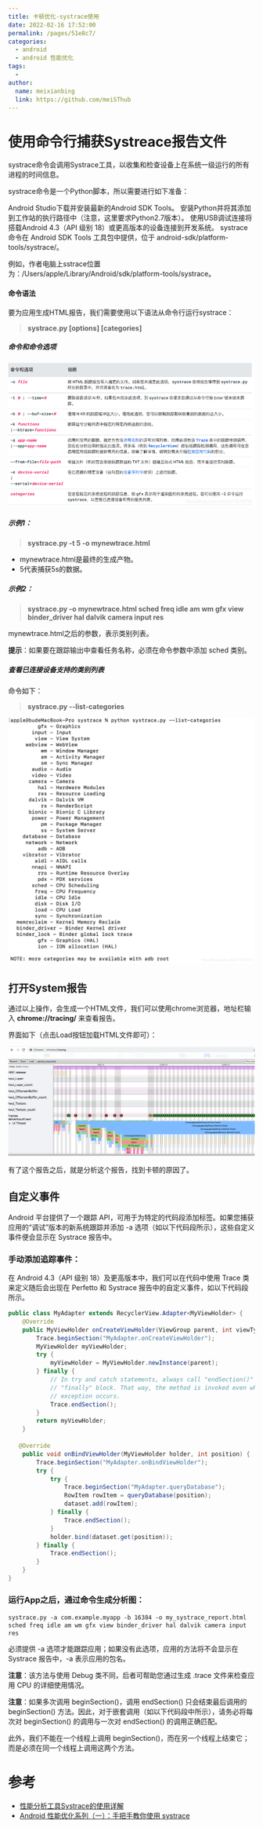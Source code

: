 ```yaml
---
title: 卡顿优化-systrace使用
date: 2022-02-16 17:52:00
permalink: /pages/51e8c7/
categories:
  - android
  - android 性能优化
tags:
  - 
author: 
  name: meixianbing
  link: https://github.com/meiSThub
---
```

# 使用命令行捕获Systreace报告文件

systrace命令会调用Systrace工具，以收集和检查设备上在系统一级运行的所有进程的时间信息。

systrace命令是一个Python脚本，所以需要进行如下准备：

Android Studio下载并安装最新的Android SDK Tools。
安装Python并将其添加到工作站的执行路径中（注意，这里要求Python2.7版本）。
使用USB调试连接将搭载Android 4.3（API 级别 18）或更高版本的设备连接到开发系统。
systrace 命令在 Android SDK Tools 工具包中提供，位于 android-sdk/platform-tools/systrace/。

例如，作者电脑上sstrace位置为：/Users/apple/Library/Android/sdk/platform-tools/systrace。

#### 命令语法

要为应用生成HTML报告，我们需要使用以下语法从命令行运行systrace：

> **systrace.py [options] [categories]**

##### 命令和命令选项

![企业微信截图_3cd3addf-3821-4c19-8728-5ada3d61b5de](https://raw.githubusercontent.com/meiSThub/BlogImage/master/2022/企业微信截图_3cd3addf-3821-4c19-8728-5ada3d61b5de.png)

##### 示例1：

> **systrace.py -t 5 -o mynewtrace.html**

* mynewtrace.html是最终的生成产物。
* 5代表捕获5s的数据。

##### 示例2：

> **systrace.py -o mynewtrace.html sched freq idle am wm gfx view binder_driver hal dalvik camera input res**

mynewtrace.html之后的参数，表示类别列表。

**提示**：如果要在跟踪输出中查看任务名称，必须在命令参数中添加 sched 类别。

##### 查看已连接设备支持的类别列表

命令如下：

> **systrace.py --list-categories**

![企业微信截图_5a269e82-b133-46b6-b496-14a29fe28094](https://raw.githubusercontent.com/meiSThub/BlogImage/master/2022/企业微信截图_5a269e82-b133-46b6-b496-14a29fe28094.png)

## 打开System报告

通过以上操作，会生成一个HTML文件，我们可以使用chrome浏览器，地址栏输入 **chrome://tracing/** 来查看报告。

界面如下（点击Load按钮加载HTML文件即可）：

![image-20220222092526749](https://raw.githubusercontent.com/meiSThub/BlogImage/master/2022/image-20220222092526749.png)

有了这个报告之后，就是分析这个报告，找到卡顿的原因了。

## 自定义事件

Android 平台提供了一个跟踪 API，可用于为特定的代码段添加标签。如果您捕获应用的“调试”版本的新系统跟踪并添加 -a 选项（如以下代码段所示），这些自定义事件便会显示在 Systrace 报告中。

### 手动添加追踪事件：

在 Android 4.3（API 级别 18）及更高版本中，我们可以在代码中使用 Trace 类来定义随后会出现在 Perfetto 和 Systrace 报告中的自定义事件，如以下代码段所示。

```java
public class MyAdapter extends RecyclerView.Adapter<MyViewHolder> {
    @Override
    public MyViewHolder onCreateViewHolder(ViewGroup parent, int viewType) {
        Trace.beginSection("MyAdapter.onCreateViewHolder");
        MyViewHolder myViewHolder;
        try {
            myViewHolder = MyViewHolder.newInstance(parent);
        } finally {
            // In try and catch statements, always call "endSection()" in a
            // "finally" block. That way, the method is invoked even when an
            // exception occurs.
            Trace.endSection();
        }
        return myViewHolder;
    }

   @Override
    public void onBindViewHolder(MyViewHolder holder, int position) {
        Trace.beginSection("MyAdapter.onBindViewHolder");
        try {
            try {
                Trace.beginSection("MyAdapter.queryDatabase");
                RowItem rowItem = queryDatabase(position);
                dataset.add(rowItem);
            } finally {
                Trace.endSection();
            }
            holder.bind(dataset.get(position));
        } finally {
            Trace.endSection();
        }
    }
}
```

### 运行App之后，通过命令生成分析图：

```idl
systrace.py -a com.example.myapp -b 16384 -o my_systrace_report.html sched freq idle am wm gfx view binder_driver hal dalvik camera input res
```

必须提供 -a 选项才能跟踪应用；如果没有此选项，应用的方法将不会显示在 Systrace 报告中，-a 表示应用的包名。

**注意**：该方法与使用 Debug 类不同，后者可帮助您通过生成 .trace 文件来检查应用 CPU 的详细使用情况。

**注意**：如果多次调用 beginSection()，调用 endSection() 只会结束最后调用的 beginSection() 方法。因此，对于嵌套调用（如以下代码段中所示），请务必将每次对 beginSection() 的调用与一次对 endSection() 的调用正确匹配。

此外，我们不能在一个线程上调用 beginSection()，而在另一个线程上结束它；而是必须在同一个线程上调用这两个方法。



# 参考

* [性能分析工具Systrace的使用详解](https://blog.csdn.net/u011578734/article/details/109497064)
* [Android 性能优化系列（一）：手把手教你使用 systrace](https://toutiao.io/posts/vu1tvt/preview)